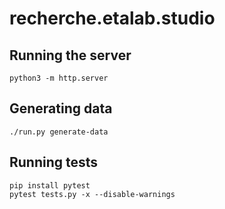 # recherche.etalab.studio 

## Running the server

    python3 -m http.server


## Generating data

    ./run.py generate-data


## Running tests

    pip install pytest
    pytest tests.py -x --disable-warnings
